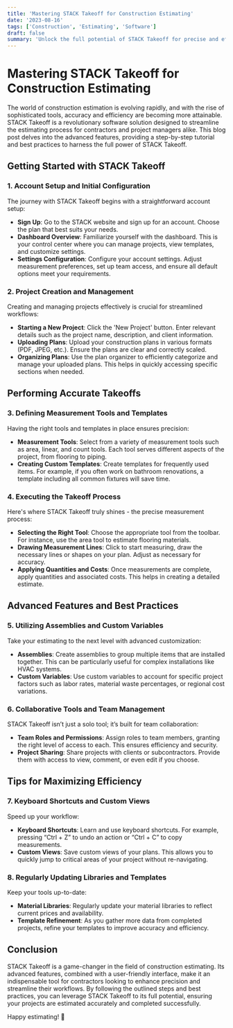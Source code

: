 ```yaml
---
title: 'Mastering STACK Takeoff for Construction Estimating'
date: '2023-08-16'
tags: ['Construction', 'Estimating', 'Software']
draft: false
summary: 'Unlock the full potential of STACK Takeoff for precise and efficient construction estimating with this comprehensive guide.'
---
```


# Mastering STACK Takeoff for Construction Estimating

The world of construction estimation is evolving rapidly, and with the rise of sophisticated tools, accuracy and efficiency are becoming more attainable. STACK Takeoff is a revolutionary software solution designed to streamline the estimating process for contractors and project managers alike. This blog post delves into the advanced features, providing a step-by-step tutorial and best practices to harness the full power of STACK Takeoff.

## Getting Started with STACK Takeoff

### 1. **Account Setup and Initial Configuration**
   
The journey with STACK Takeoff begins with a straightforward account setup:
- **Sign Up**: Go to the STACK website and sign up for an account. Choose the plan that best suits your needs.
- **Dashboard Overview**: Familiarize yourself with the dashboard. This is your control center where you can manage projects, view templates, and customize settings.
- **Settings Configuration**: Configure your account settings. Adjust measurement preferences, set up team access, and ensure all default options meet your requirements.

### 2. **Project Creation and Management**

Creating and managing projects effectively is crucial for streamlined workflows:
- **Starting a New Project**: Click the 'New Project' button. Enter relevant details such as the project name, description, and client information.
- **Uploading Plans**: Upload your construction plans in various formats (PDF, JPEG, etc.). Ensure the plans are clear and correctly scaled.
- **Organizing Plans**: Use the plan organizer to efficiently categorize and manage your uploaded plans. This helps in quickly accessing specific sections when needed.

## Performing Accurate Takeoffs

### 3. **Defining Measurement Tools and Templates**

Having the right tools and templates in place ensures precision:
- **Measurement Tools**: Select from a variety of measurement tools such as area, linear, and count tools. Each tool serves different aspects of the project, from flooring to piping.
- **Creating Custom Templates**: Create templates for frequently used items. For example, if you often work on bathroom renovations, a template including all common fixtures will save time.

### 4. **Executing the Takeoff Process**

Here's where STACK Takeoff truly shines - the precise measurement process:
- **Selecting the Right Tool**: Choose the appropriate tool from the toolbar. For instance, use the area tool to estimate flooring materials.
- **Drawing Measurement Lines**: Click to start measuring, draw the necessary lines or shapes on your plan. Adjust as necessary for accuracy.
- **Applying Quantities and Costs**: Once measurements are complete, apply quantities and associated costs. This helps in creating a detailed estimate.

## Advanced Features and Best Practices

### 5. **Utilizing Assemblies and Custom Variables**

Take your estimating to the next level with advanced customization:
- **Assemblies**: Create assemblies to group multiple items that are installed together. This can be particularly useful for complex installations like HVAC systems.
- **Custom Variables**: Use custom variables to account for specific project factors such as labor rates, material waste percentages, or regional cost variations.

### 6. **Collaborative Tools and Team Management**

STACK Takeoff isn’t just a solo tool; it’s built for team collaboration:
- **Team Roles and Permissions**: Assign roles to team members, granting the right level of access to each. This ensures efficiency and security.
- **Project Sharing**: Share projects with clients or subcontractors. Provide them with access to view, comment, or even edit if you choose.

## Tips for Maximizing Efficiency

### 7. **Keyboard Shortcuts and Custom Views**

Speed up your workflow:
- **Keyboard Shortcuts**: Learn and use keyboard shortcuts. For example, pressing “Ctrl + Z” to undo an action or “Ctrl + C” to copy measurements.
- **Custom Views**: Save custom views of your plans. This allows you to quickly jump to critical areas of your project without re-navigating.

### 8. **Regularly Updating Libraries and Templates**

Keep your tools up-to-date:
- **Material Libraries**: Regularly update your material libraries to reflect current prices and availability.
- **Template Refinement**: As you gather more data from completed projects, refine your templates to improve accuracy and efficiency.

## Conclusion

STACK Takeoff is a game-changer in the field of construction estimating. Its advanced features, combined with a user-friendly interface, make it an indispensable tool for contractors looking to enhance precision and streamline their workflows. By following the outlined steps and best practices, you can leverage STACK Takeoff to its full potential, ensuring your projects are estimated accurately and completed successfully.

Happy estimating! 🚀